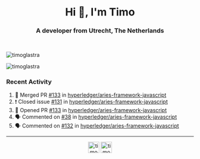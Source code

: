 <h1 align="center">Hi 👋, I'm Timo</h1>
<h3 align="center">A developer from Utrecht, The Netherlands</h3>
<br/>
<!-- https://github.com/rahuldkjain/github-profile-readme-generator --!>

<p align="left"><img src="https://github-readme-stats.vercel.app/api?username=timoglastra&show_icons=true&count_private=true&" alt="timoglastra" /></p>

<!--
Github language stats
<p align="left"><img src="https://github-readme-stats.vercel.app/api/top-langs/?username=timoglastra&layout=compact" alt="timoglastra" /><p>
-->

<!-- Codestats language stats -->
<p align="left"><img src="https://codestats-readme.vercel.app/api/top-langs/?username=timoglastra&layout=compact&language_count=12" alt="timoglastra" /><p>  
  
<h3>Recent Activity</h3>

<!--START_SECTION:activity-->
1. 🎉 Merged PR [#133](https://github.com/hyperledger/aries-framework-javascript/pull/133) in [hyperledger/aries-framework-javascript](https://github.com/hyperledger/aries-framework-javascript)
2. ❗️ Closed issue [#131](https://github.com/hyperledger/aries-framework-javascript/issues/131) in [hyperledger/aries-framework-javascript](https://github.com/hyperledger/aries-framework-javascript)
3. 💪 Opened PR [#133](https://github.com/hyperledger/aries-framework-javascript/pull/133) in [hyperledger/aries-framework-javascript](https://github.com/hyperledger/aries-framework-javascript)
4. 🗣 Commented on [#38](https://github.com/hyperledger/aries-framework-javascript/issues/38) in [hyperledger/aries-framework-javascript](https://github.com/hyperledger/aries-framework-javascript)
5. 🗣 Commented on [#132](https://github.com/hyperledger/aries-framework-javascript/issues/132) in [hyperledger/aries-framework-javascript](https://github.com/hyperledger/aries-framework-javascript)
<!--END_SECTION:activity-->

---

<p align="center">
<a href="https://twitter.com/timoglastra" target="blank"><img align="center" src="https://cdn.jsdelivr.net/npm/simple-icons@3.0.1/icons/twitter.svg" alt="timoglastra" height="30" width="30" /></a>
<a href="https://linkedin.com/in/timoglastra" target="blank"><img align="center" src="https://cdn.jsdelivr.net/npm/simple-icons@3.0.1/icons/linkedin.svg" alt="timoglastra" height="30" width="30" /></a>
</p>



